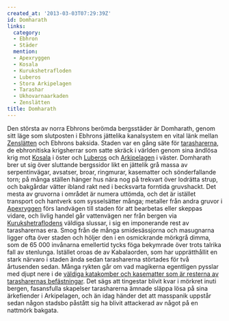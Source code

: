 ```yaml
---
created_at: '2013-03-03T07:29:39Z'
id: Domharath
links:
  category:
  - Ebhron
  - Städer
  mention:
  - Apexryggen
  - Kosala
  - Kurukshetrafloden
  - Luberos
  - Stora Arkipelagen
  - Tarashar
  - Ukhovarnaarkaden
  - Zenslätten
title: Domharath
---
```


Den största av norra Ebhrons berömda bergsstäder är Domharath, genom sitt läge som slutposten i
Ebhrons jättelika kanalsystem en vital länk mellan [Zenslätten] och Ebhrons baksida. Staden var en
gång säte för [tarasharerna], de ebhronitiska krigsherrar som satte skräck i världen genom sina
ändlösa krig mot [Kosala] i öster och [Luberos] och [Arkipelagen] i väster. Domharath brer ut sig
över sluttande bergssidor likt en jättelik grå massa av serpentinvägar, avsatser, broar, ringmurar,
kasematter och sönderfallande torn; på många ställen hänger hus nära nog på trekvart över lodrätta
strup, och bakgårdar vätter ibland rakt ned i becksvarta forntida gruvshackt. Det mesta av gruvorna
i området är numera uttömda, och det är istället transport och hantverk som sysselsätter många;
metaller från andra gruvor i [Apexryggen] förs landvägen till staden för att bearbetas eller skeppas
vidare, och livlig handel går vattenvägen ner från bergen via [Kurukshetraflodens] väldiga slussar,
i sig en imponerande rest av tarasharernas era. Smog från de många smidesässjorna och masugnarna
ligger ofta över staden och höljer den i en osmickrande mörkgrå dimma, som de 65 000 invånarna
emellertid tycks föga bekymrade över trots talrika fall av stenlunga. Istället oroas de av
Kabalaorden, som har upprätthållit en stark närvaro i staden ända sedan tarasharerna störtades för
två årtusenden sedan. Många rykten går om vad magikerna egentligen pysslar med djupt nere i de
[väldiga katakomber och kasematter som är resterna av tarasharernas befästningar]. Det sägs att
tingestar blivit kvar i mörkret inuti bergen, fasansfulla skapelser tarasharerna ämnade släppa lösa
på sina ärkefiender i Arkipelagen, och än idag händer det att masspanik uppstår sedan någon stadsbo
påstått sig ha blivit attackerad av något på en nattmörk bakgata.

  [Zenslätten]: Zenslätten
  [tarasharerna]: Tarashar
  [Kosala]: Kosala
  [Luberos]: Luberos
  [Arkipelagen]: Stora_Arkipelagen
  [Apexryggen]: Apexryggen
  [Kurukshetraflodens]: Kurukshetrafloden
  [väldiga katakomber och kasematter som är resterna av tarasharernas befästningar]: Ukhovarnaarkaden